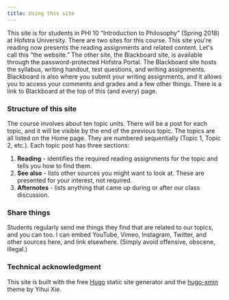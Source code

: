 ```yaml
---
title: Using this site
---
```


This site is for students in PHI 10 “Introduction to Philosophy” (Spring 2018) at Hofstra University. There are two sites for this course. This site you're reading now presents the reading assignments and related content. Let's  call this “the website.” The other site, the Blackboard site, is available through the password-protected Hofstra Portal. The Blackboard site hosts the syllabus, writing handout, test questions, and writing assignments. Blackboard is also where you submit your writing assignments, and it allows you to access your comments and grades and a few other things. There is a link to Blackboard at the top of this (and every) page.

### Structure of this site

The course involves about ten topic units. There will be a post for each topic, and it will be visible by the end of the previous topic. The topics are all listed on the Home page. They are numbered sequentially (Topic 1, Topic 2, etc.). Each topic post has three sections:

 1. **Reading** - identifies the required reading assignments for the topic and tells you how to find them.
 2. **See also** - lists other sources you might want to look at. These are presented for your interest, not required.
 3. **Afternotes** - lists anything that came up during or after our class discussion.

### Share things

Students regularly send me things they find that are related to our topics, and you can too. I can embed YouTube, Vimeo, Instagram, Twitter, and other sources here, and link elsewhere. (Simply avoid offensive, obscene, illegal.)

### Technical acknowledgment

This site is built with the free [Hugo][1714c891] static site generator and the [hugo-xmin][8560bc49] theme by Yihui Xie.

  [1714c891]: https://gohugo.io "Hugo static site generator"
  [8560bc49]: https://themes.gohugo.io/hugo-xmin/ "hugo-xmin"
